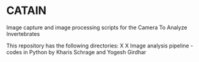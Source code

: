 # CATAIN
Image capture and image processing scripts for the Camera To Analyze Invertebrates

This repository has the following directories:
X
X
Image analysis pipeline - codes in Python by Kharis Schrage and Yogesh Girdhar

